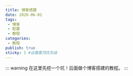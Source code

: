 ```yaml
---
title: 博客搭建
date: 2020-06-01
tags:
 - 博客
 - 配置
 - 教程
categories:
 - 教程
publish: true
sticky: 1 #设置置顶优先级
---
```


::: warning
在这里先挖一个坑！后面做个博客搭建的教程。
:::

<!-- more -->
